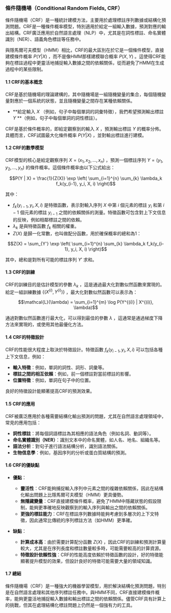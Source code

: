 ### 條件隨機場（Conditional Random Fields, CRF）

條件隨機場（CRF）是一種統計建模方法，主要用於處理標註序列數據或結構化預測問題。CRF是一種條件概率模型，特別適用於給定一組輸入數據，預測對應的輸出結構。CRF廣泛應用於自然語言處理（NLP）中，尤其是在詞性標註、命名實體識別（NER）、語義角色標註等任務中。

與隱馬爾可夫模型（HMM）相比，CRF的最大區別在於它是一個條件模型，直接建模條件概率  $`P(Y|X)`$ ，而不是像HMM那樣建模聯合概率  $`P(X, Y)`$ 。這使得CRF能夠在標註過程中更靈活地捕捉輸入數據之間的依賴關係，從而避免了HMM在生成過程中的某些限制。

#### 1.1 CRF的基本概念

CRF是基於隨機場的理論建構的，其中隨機場是一組隨機變量的集合，每個隨機變量對應於一個系統的狀態，並且隨機變量之間存在某種依賴關係。

- **給定輸入  $`X`$ （例如，句子中每個單詞的詞彙特徵），我們希望預測輸出標註  $`Y`$ **（例如，句子中每個單詞的詞性標註）。
  
CRF是基於條件概率的，即給定觀察到的輸入  $`X`$ ，預測輸出標註  $`Y`$  的概率分佈。具體而言，CRF試圖最大化條件概率  $`P(Y | X)`$ ，並對輸出標註進行建模。

#### 1.2 CRF的數學模型

CRF模型的核心是給定觀察序列  $`X = (x_1, x_2, ..., x_n)`$ ，預測一個標註序列  $`Y = (y_1, y_2, ..., y_n)`$  的條件概率。這個條件概率由以下公式給出：


```math
P(Y | X) = \frac{1}{Z(X)} \exp \left( \sum_{i=1}^{n} \sum_{k} \lambda_k f_k(y_{i-1}, y_i, X, i) \right)
```


其中：

-  $`f_k(y_{i-1}, y_i, X, i)`$  是特徵函數，表示對輸入序列  $`X`$  中第  $`i`$  個元素的標註  $`y_i`$  和第  $`i-1`$  個元素的標註  $`y_{i-1}`$  之間的依賴關係的測量。特徵函數可包含對上下文信息的反映，例如相鄰標註之間的依賴。
-  $`\lambda_k`$  是與特徵函數  $`f_k`$  相關的權重。
-  $`Z(X)`$  是歸一化常數，也叫做配分函數，用於確保概率的總和為1：
  

```math
Z(X) = \sum_{Y'} \exp \left( \sum_{i=1}^{n} \sum_{k} \lambda_k f_k(y_{i-1}, y_i, X, i) \right)
```


其中，總和是對所有可能的標註序列  $`Y'`$  求和。

#### 1.3 CRF的訓練

CRF的訓練目的是估計模型的參數  $`\lambda_k`$ ，這是通過最大化對數似然函數來實現的。給定一組訓練數據  $`\{(X^{(i)}, Y^{(i)})\}`$ ，最大化對數似然函數可以表示為：


```math
\mathcal{L}(\lambda) = \sum_{i=1}^{m} \log P(Y^{(i)} | X^{(i)}, \lambda)
```


通過對數似然函數進行最大化，可以得到最佳的參數  $`\lambda`$ ，這通常是通過梯度下降方法來實現的，或使用其他最優化方法。

#### 1.4 CRF的特徵設計

CRF的性能很大程度上取決於特徵設計。特徵函數  $`f_k(y_{i-1}, y_i, X, i)`$  可以包括各種上下文信息，例如：

- **輸入特徵**：例如，單詞的詞性、詞形、詞彙等。
- **標註之間的相互依賴**：例如，前一個標註對當前標註的影響。
- **位置特徵**：例如，單詞在句子中的位置。

良好的特徵設計能顯著提高CRF的預測效果。

#### 1.5 CRF的應用

CRF被廣泛應用於各種需要結構化輸出預測的問題，尤其在自然語言處理領域中，常見的應用包括：

- **詞性標註**：將每個詞語標註為其相應的語法角色（例如名詞、動詞等）。
- **命名實體識別（NER）**：識別文本中的命名實體，如人名、地名、組織名等。
- **語法分析**：對句子進行語法結構分析，識別語法關係。
- **生物信息學**：例如，基因序列的分析或蛋白質結構的預測。

#### 1.6 CRF的優缺點

- **優點**：
  - **靈活性**：CRF能夠捕捉輸入序列中元素之間的複雜依賴關係，因此在結構化輸出問題上比隱馬爾可夫模型（HMM）更具優勢。
  - **無隱藏變量**：CRF直接建模條件概率，避免了HMM中隱藏狀態的假設限制，能夠更準確地反映觀察到的輸入序列與輸出之間的依賴關係。
  - **更強的標註能力**：CRF在標註序列數據時能夠考慮到多層次的上下文特徵，因此通常比傳統的序列標註方法（如HMM）更準確。

- **缺點**：
  - **計算成本高**：由於需要計算配分函數  $`Z(X)`$ ，因此CRF的訓練和預測計算量較大，尤其是在序列長度和標註數量較多時，可能需要較高的計算資源。
  - **特徵設計依賴性強**：CRF的性能高度依賴於特徵函數的設計，好的特徵能顯著提升模型的效果，但設計良好的特徵可能需要大量的領域知識。

#### 1.7 總結

條件隨機場（CRF）是一種強大的機器學習模型，用於解決結構化預測問題，特別是在自然語言處理和其他序列標註任務中。與HMM不同，CRF直接建模條件概率，能夠更靈活地捕捉輸入數據和輸出標註之間的依賴關係。儘管CRF具有計算上的挑戰，但其在處理結構化標註問題上仍然是一個強有力的工具。